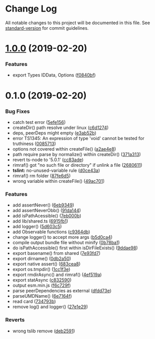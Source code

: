 # Change Log

All notable changes to this project will be documented in this file. See [standard-version](https://github.com/conventional-changelog/standard-version) for commit guidelines.

<a name="1.0.0"></a>
# [1.0.0](https://github.com/waitingsong/node-idcard-reader-bp8903/compare/v0.1.0...v1.0.0) (2019-02-20)


### Features

* export Types IDData, Options ([f0840bf](https://github.com/waitingsong/node-idcard-reader-bp8903/commit/f0840bf))



<a name="0.1.0"></a>
# 0.1.0 (2019-02-20)


### Bug Fixes

* catch test error ([5efe156](https://github.com/waitingsong/node-idcard-reader-bp8903/commit/5efe156))
* createDir() path resolve under linux ([c6d1274](https://github.com/waitingsong/node-idcard-reader-bp8903/commit/c6d1274))
* deps, peerDeps might empty ([e3ab52b](https://github.com/waitingsong/node-idcard-reader-bp8903/commit/e3ab52b))
* error TS1345: An expression of type 'void' cannot be tested for truthiness ([0085713](https://github.com/waitingsong/node-idcard-reader-bp8903/commit/0085713))
* options not covered within createFile() ([a2ae4e8](https://github.com/waitingsong/node-idcard-reader-bp8903/commit/a2ae4e8))
* path require parse by normalize() within createDir() ([371a313](https://github.com/waitingsong/node-idcard-reader-bp8903/commit/371a313))
* revert ts-node to '5.0.1' ([cc83ade](https://github.com/waitingsong/node-idcard-reader-bp8903/commit/cc83ade))
* rimraf() got "no such file or directory" if unlink a file ([2680611](https://github.com/waitingsong/node-idcard-reader-bp8903/commit/2680611))
* **tslint:** no-unused-variable rule ([d0ce43a](https://github.com/waitingsong/node-idcard-reader-bp8903/commit/d0ce43a))
* rimraf() rm folder ([87fe6d5](https://github.com/waitingsong/node-idcard-reader-bp8903/commit/87fe6d5))
* wrong variable within createFile() ([49ac701](https://github.com/waitingsong/node-idcard-reader-bp8903/commit/49ac701))


### Features

* add assertNever() ([6eb9349](https://github.com/waitingsong/node-idcard-reader-bp8903/commit/6eb9349))
* add assertNeverObb() ([91da144](https://github.com/waitingsong/node-idcard-reader-bp8903/commit/91da144))
* add isPathAcessible() ([7eb000b](https://github.com/waitingsong/node-idcard-reader-bp8903/commit/7eb000b))
* add lib/shared.ts ([6915fb1](https://github.com/waitingsong/node-idcard-reader-bp8903/commit/6915fb1))
* add logger() ([5d603c5](https://github.com/waitingsong/node-idcard-reader-bp8903/commit/5d603c5))
* add Observable functions ([c9364db](https://github.com/waitingsong/node-idcard-reader-bp8903/commit/c9364db))
* change logger() to accept more args ([b5d0ca4](https://github.com/waitingsong/node-idcard-reader-bp8903/commit/b5d0ca4))
* compile output bundle file without minify ([0b78ba1](https://github.com/waitingsong/node-idcard-reader-bp8903/commit/0b78ba1))
* do isPathAccessible() first within isDirFileExists() ([9ddae98](https://github.com/waitingsong/node-idcard-reader-bp8903/commit/9ddae98))
* export basename() from shared ([7e93fd7](https://github.com/waitingsong/node-idcard-reader-bp8903/commit/7e93fd7))
* export dirname() ([0db2a50](https://github.com/waitingsong/node-idcard-reader-bp8903/commit/0db2a50))
* export native assert() ([683cea8](https://github.com/waitingsong/node-idcard-reader-bp8903/commit/683cea8))
* export os.tmpdir() ([1cc1f3e](https://github.com/waitingsong/node-idcard-reader-bp8903/commit/1cc1f3e))
* export rmdirAsync() and rimraf() ([4ef519a](https://github.com/waitingsong/node-idcard-reader-bp8903/commit/4ef519a))
* export statAsync ([c832590](https://github.com/waitingsong/node-idcard-reader-bp8903/commit/c832590))
* output esm.min.js ([f6c729f](https://github.com/waitingsong/node-idcard-reader-bp8903/commit/f6c729f))
* parse peerDependencies as external ([dfdd73e](https://github.com/waitingsong/node-idcard-reader-bp8903/commit/dfdd73e))
* parseUMDName() ([6e7164f](https://github.com/waitingsong/node-idcard-reader-bp8903/commit/6e7164f))
* read card ([734793b](https://github.com/waitingsong/node-idcard-reader-bp8903/commit/734793b))
* remove log() and logger() ([27e1e29](https://github.com/waitingsong/node-idcard-reader-bp8903/commit/27e1e29))


### Reverts

* wrong tslib remove ([deb2591](https://github.com/waitingsong/node-idcard-reader-bp8903/commit/deb2591))

